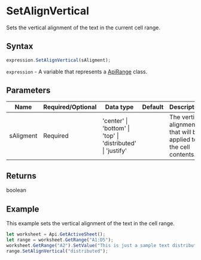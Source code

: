# SetAlignVertical

Sets the vertical alignment of the text in the current cell range.

## Syntax

```javascript
expression.SetAlignVertical(sAligment);
```

`expression` - A variable that represents a [ApiRange](../ApiRange.md) class.

## Parameters

| **Name** | **Required/Optional** | **Data type** | **Default** | **Description** |
| ------------- | ------------- | ------------- | ------------- | ------------- |
| sAligment | Required | 'center' \| 'bottom' \| 'top' \| 'distributed' \| 'justify' |  | The vertical alignment that will be applied to the cell contents. |

## Returns

boolean

## Example

This example sets the vertical alignment of the text in the cell range.

```javascript editor-xlsx
let worksheet = Api.GetActiveSheet();
let range = worksheet.GetRange("A1:D5");
worksheet.GetRange("A2").SetValue("This is just a sample text distributed in the A2 cell.");
range.SetAlignVertical("distributed");
```

